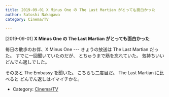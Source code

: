 ```yaml
---
title: 2019-09-01 X Minus One の The Last Martian がとっても面白かった
author: Satoshi Nakagawa
category: Cinema/TV

---
```


[2019-09-01] **X Minus One の The Last Martian がとっても面白かった** 

 毎日の散歩のお伴、X Minus One ---
きょうの放送は The Last Martian だった。
すでに一回聞いていたのだが、
とちゅうまで筋を忘れていた。
気持ちいいどんでん返しでした。

<!--more-->

 そのあと The Embassy を聞いた。
こちらも二度目だ。
The Last Martian に比べると
どんでん返しはイマイチかな。

- Category: [Cinema/TV](https://merapano.github.io/categories.html#Cinema/TV)

